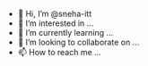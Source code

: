 - 👋 Hi, I’m @sneha-itt
- 👀 I’m interested in ...
- 🌱 I’m currently learning ...
- 💞️ I’m looking to collaborate on ...
- 📫 How to reach me ...

<!---
sneha-itt/sneha-itt is a ✨ special ✨ repository because its `README.md` (this file) appears on your GitHub profile.
You can click the Preview link to take a look at your changes.
--->
